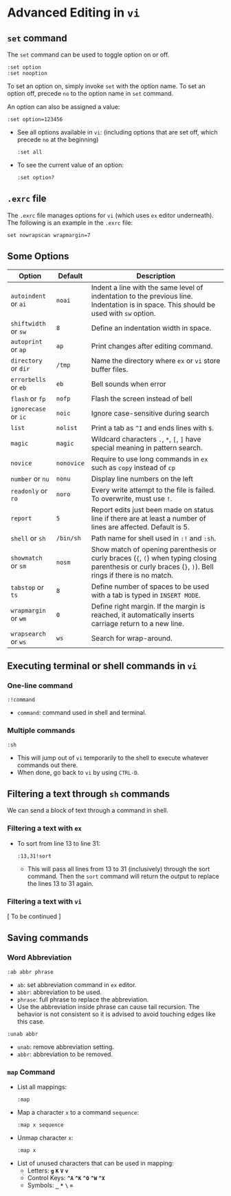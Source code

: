 # Advanced Editing in `vi`

## `set` command

The `set` command can be used to toggle option on or off.
```
:set option 
:set nooption
```
To set an option on, simply invoke `set` with the option name. To set an option off, precede `no` to the option name in `set` command.

An option can also be assigned a value:
```
:set option=123456
```

- See all options available in `vi`: (including options that are set off, which precede `no` at the beginning)
    ```
    :set all
    ```
- To see the current value of an option:
    ```
    :set option?
    ```

## `.exrc` file

The `.exrc` file manages options for `vi` (which uses `ex` editor underneath). The following is an example in the `.exrc` file:
```
set nowrapscan wrapmargin=7
```

## Some Options

| Option | Default | Description |
| --- | --- | --- |
| `autoindent` or `ai` | `noai` | Indent a line with the same level of indentation to the previous line. Indentation is in space. This should be used with `sw` option. |
| `shiftwidth` or `sw` | `8` | Define an indentation width in space. |
| `autoprint` or `ap` | `ap` | Print changes after editing command. |
| `directory` or `dir` | `/tmp` | Name the directory where `ex` or `vi` store buffer files. |
| `errorbells` or `eb` | `eb` | Bell sounds when error |
| `flash` or `fp` | `nofp` | Flash the screen instead of bell |
| `ignorecase` or `ic` | `noic` | Ignore case-sensitive during search |
| `list`  | `nolist` | Print a tab as `^I` and ends lines with `$`. |
| `magic` | `magic` | Wildcard characters `.`, `*`, `[`, `]` have special meaning in pattern search. |
| `novice` | `nonovice` | Require to use long commands in `ex` such as `copy` instead of `cp` |
| `number` or `nu` | `nonu` | Display line numbers on the left |
| `readonly` or `ro` | `noro` | Every write attempt to the file is failed. To overwrite, must use `!`. |
| `report` | `5` | Report edits just been made on status line if there are at least a number of lines are affected. Default is 5. |
| `shell` or `sh` | `/bin/sh` | Path name for shell used in `:!` and `:sh`. |
| `showmatch` or `sm` | `nosm` | Show match of opening parenthesis or curly braces (`{`, `(`) when typing closing parenthesis or curly braces (`}`, `)`). Bell rings if there is no match. |
| `tabstop` or `ts` | `8` | Define number of spaces to be used with a tab is typed in `INSERT MODE`. |
| `wrapmargin` or `wm` | `0` | Define right margin. If the margin is reached, it automatically inserts carriage return to a new line. |  
| `wrapsearch` or `ws` | `ws` | Search for wrap-around. |

## Executing terminal or shell commands in `vi`

### One-line command

```
:!command
```
- `command`: command used in shell and terminal.

### Multiple commands

```
:sh
```
- This will jump out of `vi` temporarily to the shell to execute whatever commands out there.
- When done, go back to `vi` by using `CTRL-D`.

## Filtering a text through `sh` commands

We can send a block of text through a command in shell.

### Filtering a text with `ex`

- To sort from line 13 to line 31:
    ```
    :13,31!sort
    ```
    - This will pass all lines from 13 to 31 (inclusively) through the sort command. Then the `sort` command will return the output to replace the lines 13 to 31 again.

### Filtering a text with `vi`

[ To be continued ]

## Saving commands

### Word Abbreviation

```
:ab abbr phrase
```

- `ab`: set abbreviation command in `ex` editor.
- `abbr`: abbreviation to be used.
- `phrase`: full phrase to replace the abbreviation.
- Use the abbreviation inside phrase can cause tail recursion. The behavior is not consistent so it is advised to avoid touching edges like this case.

```
:unab abbr
```
- `unab`: remove abbreviation setting.
- `abbr`: abbreviation to be removed.

### `map` Command

- List all mappings:
    ```
    :map
    ```
- Map a character `x` to a command `sequence`:
    ```
    :map x sequence
    ```
- Unmap character `x`:
    ```
    :map x
    ```
- List of unused characters that can be used in mapping:
    - Letters: **`g`** **`K`** **`V`** **`v`**
    - Control Keys: **`^A`** **`^K`** **`^O`** **`^W`** **`^X`**
   - Symbols: **`_`** **`*`** **`\`** **`=`**
